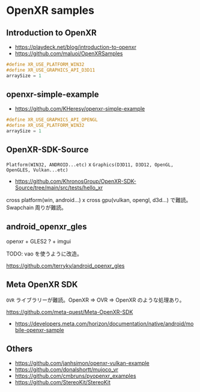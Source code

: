 # OpenXR samples

## Introduction to OpenXR

- https://playdeck.net/blog/introduction-to-openxr
- https://github.com/maluoi/OpenXRSamples

```cpp
#define XR_USE_PLATFORM_WIN32
#define XR_USE_GRAPHICS_API_D3D11
arraySize = 1
```

## openxr-simple-example

- https://github.com/KHeresy/openxr-simple-example

```cpp
#define XR_USE_GRAPHICS_API_OPENGL
#define XR_USE_PLATFORM_WIN32
arraySize = 1
```

## OpenXR-SDK-Source

`Platform(WIN32, ANDROID...etc)` x `Graphics(D3D11, D3D12, OpenGL, OpenGLES, Vulkan...etc)`

- https://github.com/KhronosGroup/OpenXR-SDK-Source/tree/main/src/tests/hello_xr

cross platform(win, android...) x cross gpu(vulkan, opengl, d3d...) で難読。
Swapchain 周りが難読。

## android_openxr_gles

openxr + GLES2 ? + imgui

TODO: vao を使うように改造。

https://github.com/terryky/android_openxr_gles

## Meta OpenXR SDK

`OVR` ライブラリーが難読。OpenXR => OVR => OpenXR のような処理あり。

https://github.com/meta-quest/Meta-OpenXR-SDK

- https://developers.meta.com/horizon/documentation/native/android/mobile-openxr-sample

## Others

- https://github.com/janhsimon/openxr-vulkan-example
- https://github.com/donalshortt/mujoco_vr
- https://github.com/cmbruns/pyopenxr_examples
- https://github.com/StereoKit/StereoKit
